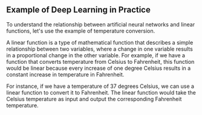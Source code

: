 ## Example of Deep Learning in Practice

To understand the relationship between artificial neural networks and linear functions, let's use the example of temperature conversion.

A linear function is a type of mathematical function that describes a simple relationship between two variables, where a change in one variable results in a proportional change in the other variable. For example, if we have a function that converts temperature from Celsius to Fahrenheit, this function would be linear because every increase of one degree Celsius results in a constant increase in temperature in Fahrenheit.

For instance, if we have a temperature of 37 degrees Celsius, we can use a linear function to convert it to Fahrenheit. The linear function would take the Celsius temperature as input and output the corresponding Fahrenheit temperature.
